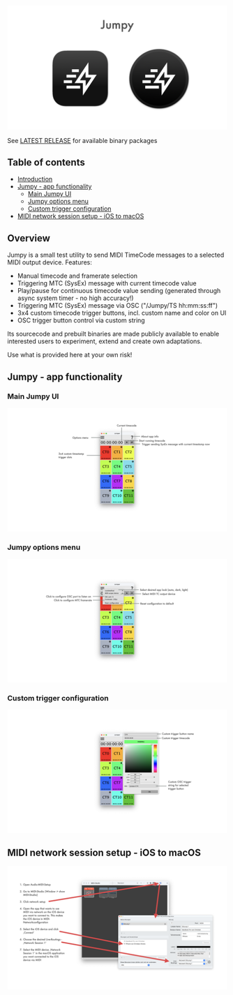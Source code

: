![Showreel.001.png](Resources/Documentation/Showreel/Showreel.001.png "Jumpy Headline Icons")

See [LATEST RELEASE](https://github.com/ChristianAhrens/Jumpy/releases/latest) for available binary packages


<a name="toc" />

## Table of contents

* [Introduction](#introduction)
* [Jumpy - app functionality](#Jumpy---app-functionality)
  * [Main Jumpy UI](#main-Jumpy-ui)
  * [Jumpy options menu](#Jumpy-options-menu)
  * [Custom trigger configuration](#custom-trigger-configuration)
* [MIDI network session setup - iOS to macOS](#midi-network-session-setup---ios-to-macos)


<a name="introduction" />

## Overview

Jumpy is a small test utility to send MIDI TimeCode messages to a selected MIDI output device.
Features:
- Manual timecode and framerate selection
- Triggering MTC (SysEx) message with current timecode value
- Play/pause for continuous timecode value sending (generated through async system timer - no high accuracy!)
- Triggering MTC (SysEx) message via OSC ("/Jumpy/TS hh:mm:ss:ff")
- 3x4 custom timecode trigger buttons, incl. custom name and color on UI
- OSC trigger button control via custom string

Its sourcecode and prebuilt binaries are made publicly available to enable interested users to experiment, extend and create own adaptations.

Use what is provided here at your own risk!

<a name="Jumpy" />

## Jumpy - app functionality

### Main Jumpy UI

![Showreel.002.png](Resources/Documentation/Showreel/Showreel.002.png "Jumpy main")

### Jumpy options menu

![Showreel.003.png](Resources/Documentation/Showreel/Showreel.003.png "Jumpy options")

### Custom trigger configuration

![Showreel.004.png](Resources/Documentation/Showreel/Showreel.004.png "Jumpy custom triggers")


<a name="iOS to macOS MIDI Network Session" />

## MIDI network session setup - iOS to macOS

![Showreel.005.png](Resources/Documentation/Showreel/Showreel.005.png "iOS to macOS MIDI")